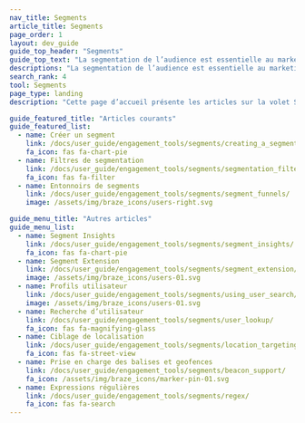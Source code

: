 ```yaml
---
nav_title: Segments
article_title: Segments
page_order: 1
layout: dev_guide
guide_top_header: "Segments"
guide_top_text: "La segmentation de l’audience est essentielle au marketing stratégique. Elle peut vous aider à ne pas surcibler un client, à ne pas le déranger ou à ne pas passer à côté d’une occasion d’établir un lien avec un client. Consultez les articles suivants pour découvrir comment segmenter et filtrer votre audience de la manière la plus bénéfique pour vous (et pour eux) !"
descriptions: "La segmentation de l’audience est essentielle au marketing stratégique. Elle peut vous aider à ne pas surcibler un client, à ne pas le déranger ou à ne pas passer à côté d’une occasion d’établir un lien avec un client. Consultez cette page d’accueil pour découvrir comment segmenter et filtrer votre audience de la manière la plus bénéfique pour vous (et pour eux) !"
search_rank: 4
tool: Segments
page_type: landing
description: "Cette page d’accueil présente les articles sur la volet Segmentation des campagnes de votre tableau de bord. Vous trouverez ici des informations sur la configuration d’un segment, de filtres, d’entonnoirs, d’informations, d’extensions, etc."

guide_featured_title: "Articles courants"
guide_featured_list:
  - name: Créer un segment
    link: /docs/user_guide/engagement_tools/segments/creating_a_segment/
    fa_icon: fas fa-chart-pie
  - name: Filtres de segmentation
    link: /docs/user_guide/engagement_tools/segments/segmentation_filters/
    fa_icon: fas fa-filter
  - name: Entonnoirs de segments
    link: /docs/user_guide/engagement_tools/segments/segment_funnels/
    image: /assets/img/braze_icons/users-right.svg

guide_menu_title: "Autres articles"
guide_menu_list:
  - name: Segment Insights
    link: /docs/user_guide/engagement_tools/segments/segment_insights/
    fa_icon: fas fa-chart-pie
  - name: Segment Extension
    link: /docs/user_guide/engagement_tools/segments/segment_extension/
    image: /assets/img/braze_icons/users-01.svg
  - name: Profils utilisateur
    link: /docs/user_guide/engagement_tools/segments/using_user_search/
    image: /assets/img/braze_icons/users-01.svg
  - name: Recherche d’utilisateur
    link: /docs/user_guide/engagement_tools/segments/user_lookup/
    fa_icon: fas fa-magnifying-glass
  - name: Ciblage de localisation
    link: /docs/user_guide/engagement_tools/segments/location_targeting/
    fa_icon: fas fa-street-view
  - name: Prise en charge des balises et geofences
    link: /docs/user_guide/engagement_tools/segments/beacon_support/
    fa_icon: /assets/img/braze_icons/marker-pin-01.svg
  - name: Expressions régulières
    link: /docs/user_guide/engagement_tools/segments/regex/
    fa_icon: fas fa-search
---
```

